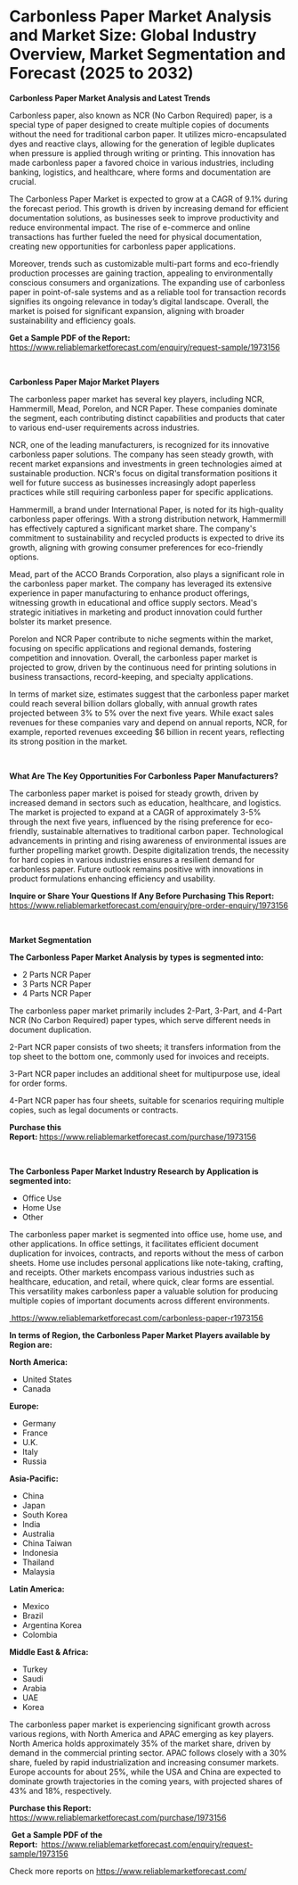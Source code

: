 <p><h1>Carbonless Paper Market Analysis and Market Size: Global Industry Overview, Market Segmentation and Forecast (2025 to 2032)</h1></p><p><strong>Carbonless Paper Market Analysis and Latest Trends</strong></p>
<p><p>Carbonless paper, also known as NCR (No Carbon Required) paper, is a special type of paper designed to create multiple copies of documents without the need for traditional carbon paper. It utilizes micro-encapsulated dyes and reactive clays, allowing for the generation of legible duplicates when pressure is applied through writing or printing. This innovation has made carbonless paper a favored choice in various industries, including banking, logistics, and healthcare, where forms and documentation are crucial.</p><p>The Carbonless Paper Market is expected to grow at a CAGR of 9.1% during the forecast period. This growth is driven by increasing demand for efficient documentation solutions, as businesses seek to improve productivity and reduce environmental impact. The rise of e-commerce and online transactions has further fueled the need for physical documentation, creating new opportunities for carbonless paper applications.</p><p>Moreover, trends such as customizable multi-part forms and eco-friendly production processes are gaining traction, appealing to environmentally conscious consumers and organizations. The expanding use of carbonless paper in point-of-sale systems and as a reliable tool for transaction records signifies its ongoing relevance in today’s digital landscape. Overall, the market is poised for significant expansion, aligning with broader sustainability and efficiency goals.</p></p>
<p><strong>Get a Sample PDF of the Report:&nbsp;</strong> <a href="https://www.reliablemarketforecast.com/enquiry/request-sample/1973156?utm_campaign=2450&utm_medium=2&utm_source=Github&utm_content=ia&utm_term=04042025&utm_id=carbonless-paper">https://www.reliablemarketforecast.com/enquiry/request-sample/1973156</a></p>
<p>&nbsp;</p>
<p><strong>Carbonless Paper Major Market Players</strong></p>
<p><p>The carbonless paper market has several key players, including NCR, Hammermill, Mead, Porelon, and NCR Paper. These companies dominate the segment, each contributing distinct capabilities and products that cater to various end-user requirements across industries.</p><p>NCR, one of the leading manufacturers, is recognized for its innovative carbonless paper solutions. The company has seen steady growth, with recent market expansions and investments in green technologies aimed at sustainable production. NCR's focus on digital transformation positions it well for future success as businesses increasingly adopt paperless practices while still requiring carbonless paper for specific applications.</p><p>Hammermill, a brand under International Paper, is noted for its high-quality carbonless paper offerings. With a strong distribution network, Hammermill has effectively captured a significant market share. The company's commitment to sustainability and recycled products is expected to drive its growth, aligning with growing consumer preferences for eco-friendly options.</p><p>Mead, part of the ACCO Brands Corporation, also plays a significant role in the carbonless paper market. The company has leveraged its extensive experience in paper manufacturing to enhance product offerings, witnessing growth in educational and office supply sectors. Mead's strategic initiatives in marketing and product innovation could further bolster its market presence.</p><p>Porelon and NCR Paper contribute to niche segments within the market, focusing on specific applications and regional demands, fostering competition and innovation. Overall, the carbonless paper market is projected to grow, driven by the continuous need for printing solutions in business transactions, record-keeping, and specialty applications.</p><p>In terms of market size, estimates suggest that the carbonless paper market could reach several billion dollars globally, with annual growth rates projected between 3% to 5% over the next five years. While exact sales revenues for these companies vary and depend on annual reports, NCR, for example, reported revenues exceeding $6 billion in recent years, reflecting its strong position in the market.</p></p>
<p>&nbsp;</p>
<p><strong>What Are The Key Opportunities For Carbonless Paper Manufacturers?</strong></p>
<p><p>The carbonless paper market is poised for steady growth, driven by increased demand in sectors such as education, healthcare, and logistics. The market is projected to expand at a CAGR of approximately 3-5% through the next five years, influenced by the rising preference for eco-friendly, sustainable alternatives to traditional carbon paper. Technological advancements in printing and rising awareness of environmental issues are further propelling market growth. Despite digitalization trends, the necessity for hard copies in various industries ensures a resilient demand for carbonless paper. Future outlook remains positive with innovations in product formulations enhancing efficiency and usability.</p></p>
<p><strong>Inquire or Share Your Questions If Any Before Purchasing This Report:</strong> <a href="https://www.reliablemarketforecast.com/enquiry/pre-order-enquiry/1973156?utm_campaign=2450&utm_medium=2&utm_source=Github&utm_content=ia&utm_term=04042025&utm_id=carbonless-paper">https://www.reliablemarketforecast.com/enquiry/pre-order-enquiry/1973156</a></p>
<p>&nbsp;</p>
<p><strong>Market Segmentation</strong></p>
<p><strong>The Carbonless Paper Market Analysis by types is segmented into:</strong></p>
<p><ul><li>2 Parts NCR Paper</li><li>3 Parts NCR Paper</li><li>4 Parts NCR Paper</li></ul></p>
<p><p>The carbonless paper market primarily includes 2-Part, 3-Part, and 4-Part NCR (No Carbon Required) paper types, which serve different needs in document duplication. </p><p>2-Part NCR paper consists of two sheets; it transfers information from the top sheet to the bottom one, commonly used for invoices and receipts. </p><p>3-Part NCR paper includes an additional sheet for multipurpose use, ideal for order forms. </p><p>4-Part NCR paper has four sheets, suitable for scenarios requiring multiple copies, such as legal documents or contracts.</p></p>
<p><strong>Purchase this Report:&nbsp;</strong><a href="https://www.reliablemarketforecast.com/purchase/1973156?utm_campaign=2450&utm_medium=2&utm_source=Github&utm_content=ia&utm_term=04042025&utm_id=carbonless-paper">https://www.reliablemarketforecast.com/purchase/1973156</a></p>
<p>&nbsp;</p>
<p><strong>The Carbonless Paper Market Industry Research by Application is segmented into:</strong></p>
<p><ul><li>Office Use</li><li>Home Use</li><li>Other</li></ul></p>
<p><p>The carbonless paper market is segmented into office use, home use, and other applications. In office settings, it facilitates efficient document duplication for invoices, contracts, and reports without the mess of carbon sheets. Home use includes personal applications like note-taking, crafting, and receipts. Other markets encompass various industries such as healthcare, education, and retail, where quick, clear forms are essential. This versatility makes carbonless paper a valuable solution for producing multiple copies of important documents across different environments.</p></p>
<p><a href="https://www.reliablemarketforecast.com/carbonless-paper-r1973156?utm_campaign=2450&utm_medium=2&utm_source=Github&utm_content=ia&utm_term=04042025&utm_id=carbonless-paper">&nbsp;https://www.reliablemarketforecast.com/carbonless-paper-r1973156</a></p>
<p><strong>In terms of Region, the Carbonless Paper Market Players available by Region are:</strong></p>
<p>
    <p> <strong> North America: </strong>
        <ul>
            <li>United States</li>
            <li>Canada</li>
        </ul>
        </p> 
    <p> <strong> Europe: </strong>
        <ul>
            <li>Germany</li>
            <li>France</li>
            <li>U.K.</li>
            <li>Italy</li>
            <li>Russia</li>
        </ul>
        </p> 
    <p> <strong> Asia-Pacific: </strong>
        <ul>
            <li>China</li>
            <li>Japan</li>
            <li>South Korea</li>
            <li>India</li>
            <li>Australia</li>
            <li>China Taiwan</li>
            <li>Indonesia</li>
            <li>Thailand</li>
            <li>Malaysia</li>
        </ul>
        </p> 
    <p> <strong> Latin America: </strong>
        <ul>
            <li>Mexico</li>
            <li>Brazil</li>
            <li>Argentina Korea</li>
            <li>Colombia</li>
        </ul>
        </p> 
    <p> <strong> Middle East & Africa: </strong>
        <ul>
            <li>Turkey</li>
            <li>Saudi</li>
            <li>Arabia</li>
            <li>UAE</li>
            <li>Korea</li>
        </ul>
    </p>
    </p>
<p><p>The carbonless paper market is experiencing significant growth across various regions, with North America and APAC emerging as key players. North America holds approximately 35% of the market share, driven by demand in the commercial printing sector. APAC follows closely with a 30% share, fueled by rapid industrialization and increasing consumer markets. Europe accounts for about 25%, while the USA and China are expected to dominate growth trajectories in the coming years, with projected shares of 43% and 18%, respectively.</p></p>
<p><strong>Purchase this Report: </strong><a href="https://www.reliablemarketforecast.com/purchase/1973156?utm_campaign=2450&utm_medium=2&utm_source=Github&utm_content=ia&utm_term=04042025&utm_id=carbonless-paper">https://www.reliablemarketforecast.com/purchase/1973156</a></p>
<p>&nbsp;<strong>Get a Sample PDF of the Report:&nbsp;&nbsp;</strong><a href="https://www.reliablemarketforecast.com/enquiry/request-sample/1973156?utm_campaign=2450&utm_medium=2&utm_source=Github&utm_content=ia&utm_term=04042025&utm_id=carbonless-paper">https://www.reliablemarketforecast.com/enquiry/request-sample/1973156</a></p>
<p><strong></strong></p>
<p>Check more reports on <a href="https://www.reliablemarketforecast.com/?utm_campaign=2450&utm_medium=2&utm_source=Github&utm_content=ia&utm_term=04042025&utm_id=carbonless-paper">https://www.reliablemarketforecast.com/</a></p>